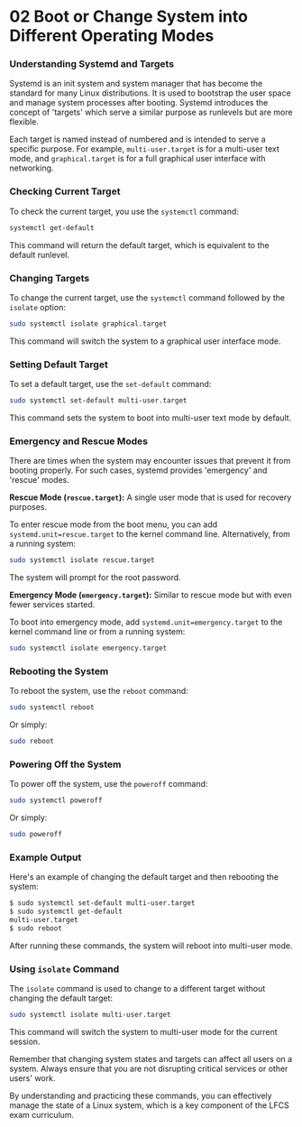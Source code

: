 # 02 Boot or Change System into Different Operating Modes

### Understanding Systemd and Targets

Systemd is an init system and system manager that has become the standard for many Linux distributions. It is used to bootstrap the user space and manage system processes after booting. Systemd introduces the concept of 'targets' which serve a similar purpose as runlevels but are more flexible.

Each target is named instead of numbered and is intended to serve a specific purpose. For example, `multi-user.target` is for a multi-user text mode, and `graphical.target` is for a full graphical user interface with networking.

### Checking Current Target

To check the current target, you use the `systemctl` command:

```bash
systemctl get-default
```

This command will return the default target, which is equivalent to the default runlevel.

### Changing Targets

To change the current target, use the `systemctl` command followed by the `isolate` option:

```bash
sudo systemctl isolate graphical.target
```

This command will switch the system to a graphical user interface mode.

### Setting Default Target

To set a default target, use the `set-default` command:

```bash
sudo systemctl set-default multi-user.target
```

This command sets the system to boot into multi-user text mode by default.

### Emergency and Rescue Modes

There are times when the system may encounter issues that prevent it from booting properly. For such cases, systemd provides 'emergency' and 'rescue' modes.

**Rescue Mode (`rescue.target`):** A single user mode that is used for recovery purposes.

To enter rescue mode from the boot menu, you can add `systemd.unit=rescue.target` to the kernel command line. Alternatively, from a running system:

```bash
sudo systemctl isolate rescue.target
```

The system will prompt for the root password.

**Emergency Mode (`emergency.target`):** Similar to rescue mode but with even fewer services started.

To boot into emergency mode, add `systemd.unit=emergency.target` to the kernel command line or from a running system:

```bash
sudo systemctl isolate emergency.target
```

### Rebooting the System

To reboot the system, use the `reboot` command:

```bash
sudo systemctl reboot
```

Or simply:

```bash
sudo reboot
```

### Powering Off the System

To power off the system, use the `poweroff` command:

```bash
sudo systemctl poweroff
```

Or simply:

```bash
sudo poweroff
```

### Example Output

Here's an example of changing the default target and then rebooting the system:

```bash
$ sudo systemctl set-default multi-user.target
$ sudo systemctl get-default
multi-user.target
$ sudo reboot
```

After running these commands, the system will reboot into multi-user mode.

### Using `isolate` Command

The `isolate` command is used to change to a different target without changing the default target:

```bash
sudo systemctl isolate multi-user.target
```

This command will switch the system to multi-user mode for the current session.

Remember that changing system states and targets can affect all users on a system. Always ensure that you are not disrupting critical services or other users' work.

By understanding and practicing these commands, you can effectively manage the state of a Linux system, which is a key component of the LFCS exam curriculum.